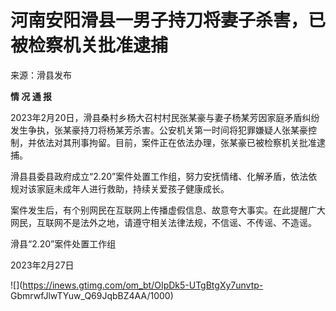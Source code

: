 # 河南安阳滑县一男子持刀将妻子杀害，已被检察机关批准逮捕

来源：滑县发布

**情 况 通 报**

2023年2月20日，滑县桑村乡杨大召村村民张某豪与妻子杨某芳因家庭矛盾纠纷发生争执，张某豪持刀将杨某芳杀害。公安机关第一时间将犯罪嫌疑人张某豪控制，并依法对其刑事拘留。目前，案件正在依法办理，张某豪已被检察机关批准逮捕。

滑县县委县政府成立“2.20”案件处置工作组，努力安抚情绪、化解矛盾，依法依规对该家庭未成年人进行救助，持续关爱孩子健康成长。

案件发生后，有个别网民在互联网上传播虚假信息、故意夸大事实。在此提醒广大网民，互联网不是法外之地，请遵守相关法律法规，不信谣、不传谣、不造谣。

滑县“2.20”案件处置工作组

2023年2月27日

![](https://inews.gtimg.com/om_bt/OIpDk5-UTgBtgXy7unvtp-
GbmrwfJlwTYuw_Q69JqbBZ4AA/1000)

